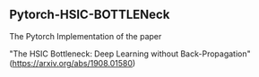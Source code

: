 ## Pytorch-HSIC-BOTTLENeck

The Pytorch Implementation of the paper 

"The HSIC Bottleneck: Deep Learning without Back-Propagation"(https://arxiv.org/abs/1908.01580)

